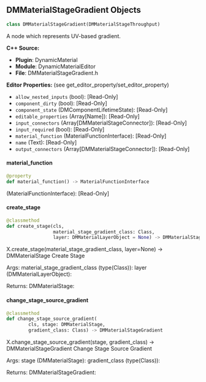 ## DMMaterialStageGradient Objects

```python
class DMMaterialStageGradient(DMMaterialStageThroughput)
```

A node which represents UV-based gradient.

**C++ Source:**

- **Plugin**: DynamicMaterial
- **Module**: DynamicMaterialEditor
- **File**: DMMaterialStageGradient.h

**Editor Properties:** (see get_editor_property/set_editor_property)

- ``allow_nested_inputs`` (bool):  [Read-Only]
- ``component_dirty`` (bool):  [Read-Only]
- ``component_state`` (DMComponentLifetimeState):  [Read-Only]
- ``editable_properties`` (Array[Name]):  [Read-Only]
- ``input_connectors`` (Array[DMMaterialStageConnector]):  [Read-Only]
- ``input_required`` (bool):  [Read-Only]
- ``material_function`` (MaterialFunctionInterface):  [Read-Only]
- ``name`` (Text):  [Read-Only]
- ``output_connectors`` (Array[DMMaterialStageConnector]):  [Read-Only]

<a id="unreal.DMMaterialStageGradient.material_function"></a>

#### material_function

```python
@property
def material_function() -> MaterialFunctionInterface
```

(MaterialFunctionInterface):  [Read-Only]

<a id="unreal.DMMaterialStageGradient.create_stage"></a>

#### create_stage

```python
@classmethod
def create_stage(cls,
                 material_stage_gradient_class: Class,
                 layer: DMMaterialLayerObject = None) -> DMMaterialStage
```

X.create_stage(material_stage_gradient_class, layer=None) -> DMMaterialStage
Create Stage

Args:
    material_stage_gradient_class (type(Class)): 
    layer (DMMaterialLayerObject): 

Returns:
    DMMaterialStage:

<a id="unreal.DMMaterialStageGradient.change_stage_source_gradient"></a>

#### change_stage_source_gradient

```python
@classmethod
def change_stage_source_gradient(
        cls, stage: DMMaterialStage,
        gradient_class: Class) -> DMMaterialStageGradient
```

X.change_stage_source_gradient(stage, gradient_class) -> DMMaterialStageGradient
Change Stage Source Gradient

Args:
    stage (DMMaterialStage): 
    gradient_class (type(Class)): 

Returns:
    DMMaterialStageGradient:

<a id="unreal.DMMaterialStageInput"></a>